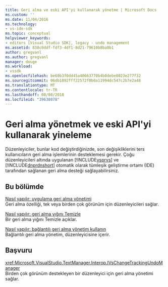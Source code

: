 ```yaml
---
title: Geri alma ve eski API'yi kullanarak yönetme | Microsoft Docs
ms.custom: ''
ms.date: 11/04/2016
ms.technology:
- vs-ide-sdk
ms.topic: conceptual
helpviewer_keywords:
- editors [Visual Studio SDK], legacy - undo management
ms.assetid: 838c0ddf-fdf3-4df1-8d21-79610b8ba0b1
author: gregvanl
ms.author: gregvanl
manager: douge
ms.workload:
- vssdk
ms.openlocfilehash: be60b3f0dd45a40663770b4b0debe8023e277f32
ms.sourcegitcommit: 06db1892fff22572f0b0a11994dc547c2b7e2a48
ms.translationtype: MT
ms.contentlocale: tr-TR
ms.lasthandoff: 08/08/2018
ms.locfileid: "39638078"
---
```

# <a name="manage-undo-and-redo-by-using-the-legacy-api"></a>Geri alma yönetmek ve eski API'yi kullanarak yineleme
Düzenleyiciler, bunlar kod değiştirdiğinizde, son değişikliklerini ters kullanıcıların geri alma işlemlerinin desteklemesi gerekir. Çoğu düzenleyicileri altında uygulanan [!INCLUDE[vsprvs](../code-quality/includes/vsprvs_md.md)] ve [!INCLUDE[dnprdnshort](../code-quality/includes/dnprdnshort_md.md)] otomatik olarak tümleşik geliştirme ortamı (IDE) tarafından sağlanan geri alma desteği sağlayabilirsiniz.  
  
## <a name="in-this-section"></a>Bu bölümde  
 [Nasıl yapılır: uygulama geri alma yönetimi](../extensibility/how-to-implement-undo-management.md)  
 Geri alma özelliği, tek veya birden çok görünüm için düzenleyicileri sağlar.  
  
 [Nasıl yapılır: geri alma yığını Temizle](../extensibility/how-to-clear-the-undo-stack.md)  
 Bir geri alma yığını Temizle açıklar.  
  
 [Nasıl yapılır: bağlantılı geri alma yönetim kullanın](../extensibility/how-to-use-linked-undo-management.md)  
 Bağlantılı geri alma yönetim, düzenleyicisine içerir.  
  
## <a name="reference"></a>Başvuru  
 <xref:Microsoft.VisualStudio.TextManager.Interop.IVsChangeTrackingUndoManager>  
 Birden çok görünüm destekleyen bir düzenleyici için geri alma yönetimi sağlar.  
